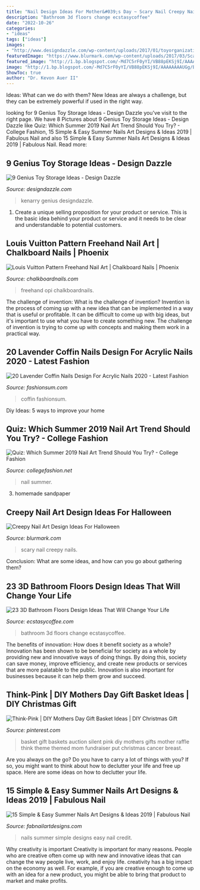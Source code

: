 ```yaml
---
title: "Nail Design Ideas For Mother&#039;s Day ~ Scary Nail Creepy Nails"
description: "Bathroom 3d floors change ecstasycoffee"
date: "2022-10-26"
categories:
- "ideas"
tags: ["ideas"]
images:
- "http://www.designdazzle.com/wp-content/uploads/2017/01/toyorganization7.jpg"
featuredImage: "https://www.blurmark.com/wp-content/uploads/2017/03/Scary-Nails.jpg"
featured_image: "http://1.bp.blogspot.com/-Md7C5rF0yYI/VB88pEKSj9I/AAAAAAAAUGg/B5qWO8iquaI/s1600/louis-vuitton-freehand-nail-art-3.jpg"
image: "http://1.bp.blogspot.com/-Md7C5rF0yYI/VB88pEKSj9I/AAAAAAAAUGg/B5qWO8iquaI/s1600/louis-vuitton-freehand-nail-art-3.jpg"
ShowToc: true
author: "Dr. Kevon Auer II"
---
```



Ideas: What can we do with them?
New Ideas are always a challenge, but they can be extremely powerful if used in the right way.

	

		
looking for 9 Genius Toy Storage Ideas - Design Dazzle you've visit to the right page. We have 8 Pictures about 9 Genius Toy Storage Ideas - Design Dazzle like Quiz: Which Summer 2019 Nail Art Trend Should You Try? - College Fashion, 15 Simple &amp; Easy Summer Nails Art Designs &amp; Ideas 2019 | Fabulous Nail and also 15 Simple &amp; Easy Summer Nails Art Designs &amp; Ideas 2019 | Fabulous Nail. Read more:
		
    
## 9 Genius Toy Storage Ideas - Design Dazzle

<img loading=lazy src="http://www.designdazzle.com/wp-content/uploads/2017/01/toyorganization7.jpg" onerror="this.onerror=null;this.src='https://tse2.mm.bing.net/th?id=OIP.0MAunYUJnuIibJBhO8y_VwHaHa&amp;pid=15.1';" alt="9 Genius Toy Storage Ideas - Design Dazzle">

_Source: designdazzle.com_

>kenarry genius designdazzle. 

	

1. Create a unique selling proposition for your product or service. This is the basic idea behind your product or service and it needs to be clear and understandable to potential customers. 

    
## Louis Vuitton Pattern Freehand Nail Art | Chalkboard Nails | Phoenix

<img loading=lazy src="http://1.bp.blogspot.com/-Md7C5rF0yYI/VB88pEKSj9I/AAAAAAAAUGg/B5qWO8iquaI/s1600/louis-vuitton-freehand-nail-art-3.jpg" onerror="this.onerror=null;this.src='https://tse2.mm.bing.net/th?id=OIP.lcWGN7x0Lak_x8nblmXUTgHaFj&amp;pid=15.1';" alt="Louis Vuitton Pattern Freehand Nail Art | Chalkboard Nails | Phoenix">

_Source: chalkboardnails.com_

>freehand opi chalkboardnails. 

	

The challenge of invention: What is the challenge of invention?
Invention is the process of coming up with a new idea that can be implemented in a way that is useful or profitable. It can be difficult to come up with big ideas, but it's important to use what you have to create something new. The challenge of invention is trying to come up with concepts and making them work in a practical way.

    
## 20 Lavender Coffin Nails Design For Acrylic Nails 2020 - Latest Fashion

<img loading=lazy src="https://fashionsum.com/wp-content/uploads/2020/04/20-2.jpg" onerror="this.onerror=null;this.src='https://tse3.mm.bing.net/th?id=OIP.D1lfQkeKdCTXJk4ttg_CWwHaKk&amp;pid=15.1';" alt="20 Lavender Coffin Nails Design For Acrylic Nails 2020 - Latest Fashion">

_Source: fashionsum.com_

>coffin fashionsum. 

	

Diy Ideas: 5 ways to improve your home

    
## Quiz: Which Summer 2019 Nail Art Trend Should You Try? - College Fashion

<img loading=lazy src="https://www.collegefashion.net/wp-content/uploads/2019/07/art-fingers-green-704815.jpg" onerror="this.onerror=null;this.src='https://tse4.mm.bing.net/th?id=OIP.NuONR0hxmfGQuHkIHPMcpgHaLH&amp;pid=15.1';" alt="Quiz: Which Summer 2019 Nail Art Trend Should You Try? - College Fashion">

_Source: collegefashion.net_

>nail summer. 

	

3. homemade sandpaper

    
## Creepy Nail Art Design Ideas For Halloween

<img loading=lazy src="https://www.blurmark.com/wp-content/uploads/2017/03/Scary-Nails.jpg" onerror="this.onerror=null;this.src='https://tse2.mm.bing.net/th?id=OIP.yJgT5JfA5sFCuC7wzHYfGAHaHa&amp;pid=15.1';" alt="Creepy Nail Art Design Ideas For Halloween">

_Source: blurmark.com_

>scary nail creepy nails. 

	

Conclusion: What are some ideas, and how can you go about gathering them?
 

    
## 23 3D Bathroom Floors Design Ideas That Will Change Your Life

<img loading=lazy src="https://i1.wp.com/www.ecstasycoffee.com/wp-content/uploads/2016/10/3D-bathroom-floors-8.jpg" onerror="this.onerror=null;this.src='https://tse2.mm.bing.net/th?id=OIP.trlUlOp_Jyt9J39WEdtZ_QHaJ4&amp;pid=15.1';" alt="23 3D Bathroom Floors Design Ideas That Will Change Your Life">

_Source: ecstasycoffee.com_

>bathroom 3d floors change ecstasycoffee. 

	

The benefits of innovation: How does it benefit society as a whole?
Innovation has been shown to be beneficial for society as a whole by providing new and innovative ways of doing things. By doing this, society can save money, improve efficiency, and create new products or services that are more palatable to the public. Innovation is also important for businesses because it can help them grow and succeed.

    
## Think-Pink | DIY Mothers Day Gift Basket Ideas | DIY Christmas Gift

<img loading=lazy src="https://i.pinimg.com/736x/84/3d/ee/843deeaf3257731cc14b5f96d48d9801--diy-mothers-day-gift-basket-ideas-diy-mothers-day-gifts.jpg" onerror="this.onerror=null;this.src='https://tse3.mm.bing.net/th?id=OIP.pW0YCPAgskDKsFXNnlxpHgHaJ4&amp;pid=15.1';" alt="Think-Pink | DIY Mothers Day Gift Basket Ideas | DIY Christmas Gift">

_Source: pinterest.com_

>basket gift baskets auction silent pink diy mothers gifts mother raffle think theme themed mom fundraiser put christmas cancer breast. 

	

Are you always on the go? Do you have to carry a lot of things with you? If so, you might want to think about how to declutter your life and free up space. Here are some ideas on how to declutter your life.

    
## 15 Simple &amp; Easy Summer Nails Art Designs &amp; Ideas 2019 | Fabulous Nail

<img loading=lazy src="http://fabnailartdesigns.com/wp-content/uploads/2019/04/15-Simple-Easy-Summer-Nails-Art-Designs-Ideas-2019-4.jpg" onerror="this.onerror=null;this.src='https://tse3.mm.bing.net/th?id=OIP.e-RYKmY1gzx132sTivJN4QHaJa&amp;pid=15.1';" alt="15 Simple &amp; Easy Summer Nails Art Designs &amp; Ideas 2019 | Fabulous Nail">

_Source: fabnailartdesigns.com_

>nails summer simple designs easy nail credit. 

	

Why creativity is important
Creativity is important for many reasons. People who are creative often come up with new and innovative ideas that can change the way people live, work, and enjoy life. creativity has a big impact on the economy as well. For example, if you are creative enough to come up with an idea for a new product, you might be able to bring that product to market and make profits.


